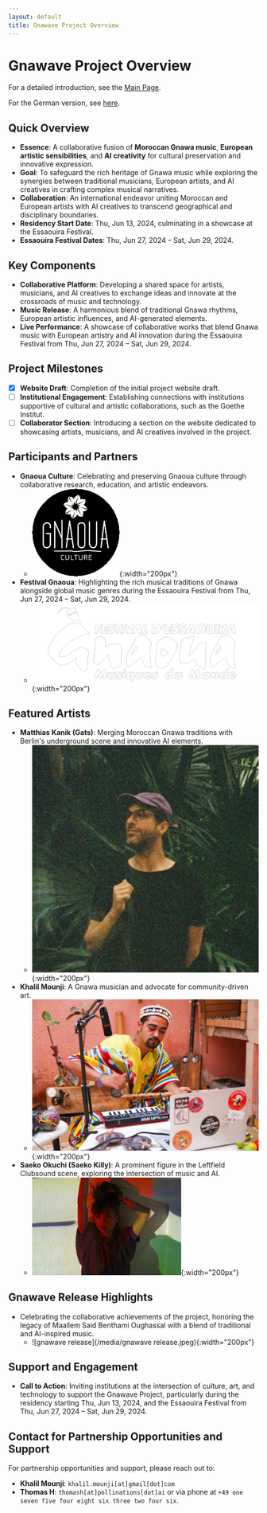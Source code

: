 ```yaml
---
layout: default
title: Gnawave Project Overview
---
```


# **Gnawave Project Overview**

For a detailed introduction, see the [Main Page](./index.html).

For the German version, see [here](./index-de.html).

## **Quick Overview**

- **Essence**: A collaborative fusion of **Moroccan Gnawa music**, **European artistic sensibilities**, and **AI creativity** for cultural preservation and innovative expression.
- **Goal**: To safeguard the rich heritage of Gnawa music while exploring the synergies between traditional musicians, European artists, and AI creatives in crafting complex musical narratives.
- **Collaboration**: An international endeavor uniting Moroccan and European artists with AI creatives to transcend geographical and disciplinary boundaries.
- **Residency Start Date**: Thu, Jun 13, 2024, culminating in a showcase at the Essaouira Festival.
- **Essaouira Festival Dates**: Thu, Jun 27, 2024 – Sat, Jun 29, 2024.

## **Key Components**

- **Collaborative Platform**: Developing a shared space for artists, musicians, and AI creatives to exchange ideas and innovate at the crossroads of music and technology.
- **Music Release**: A harmonious blend of traditional Gnawa rhythms, European artistic influences, and AI-generated elements.
- **Live Performance**: A showcase of collaborative works that blend Gnawa music with European artistry and AI innovation during the Essaouira Festival from Thu, Jun 27, 2024 – Sat, Jun 29, 2024.

## **Project Milestones**

- [x] **Website Draft**: Completion of the initial project website draft.
- [ ] **Institutional Engagement**: Establishing connections with institutions supportive of cultural and artistic collaborations, such as the Goethe Institut.
- [ ] **Collaborator Section**: Introducing a section on the website dedicated to showcasing artists, musicians, and AI creatives involved in the project.

## **Participants and Partners**

- **Gnaoua Culture**: Celebrating and preserving Gnaoua culture through collaborative research, education, and artistic endeavors.
  - ![GnaouaCultureLogo](/media/GnaouaCultureLogo.png){:width="200px"}
- **Festival Gnaoua**: Highlighting the rich musical traditions of Gnawa alongside global music genres during the Essaouira Festival from Thu, Jun 27, 2024 – Sat, Jun 29, 2024.
  - ![Festival Gnaoua](/media/gnaoua_festival.png){:width="200px"}

## **Featured Artists**

- **Matthias Kanik (Gats)**: Merging Moroccan Gnawa traditions with Berlin's underground scene and innovative AI elements.
  - ![gats](/media/gats.jpeg){:width="200px"}
- **Khalil Mounji**: A Gnawa musician and advocate for community-driven art.
  - ![Khalil Mounji](/media/khalil.jpeg){:width="200px"}
- **Saeko Okuchi (Saeko Killy)**: A prominent figure in the Leftfield Clubsound scene, exploring the intersection of music and AI.
  - ![Saeko Killy](/media/saekokilly.jpeg){:width="200px"}

## **Gnawave Release Highlights**

- Celebrating the collaborative achievements of the project, honoring the legacy of Maallem Said Benthami Oughassal with a blend of traditional and AI-inspired music.
  - ![gnawave release](/media/gnawave release.jpeg){:width="200px"}

## **Support and Engagement**

- **Call to Action**: Inviting institutions at the intersection of culture, art, and technology to support the Gnawave Project, particularly during the residency starting Thu, Jun 13, 2024, and the Essaouira Festival from Thu, Jun 27, 2024 – Sat, Jun 29, 2024.

## **Contact for Partnership Opportunities and Support**

For partnership opportunities and support, please reach out to:

- **Khalil Mounji**: `khalil.mounji[at]gmail[dot]com`
- **Thomas H**: `thomash[at]pollinations[dot]ai` or via phone at `+49 one seven five four eight six three two four six`.
